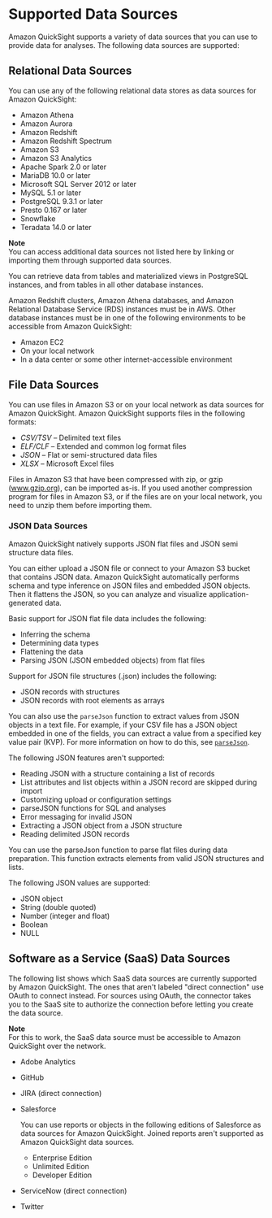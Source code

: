 # Supported Data Sources<a name="supported-data-sources"></a>

Amazon QuickSight supports a variety of data sources that you can use to provide data for analyses\. The following data sources are supported:

## Relational Data Sources<a name="relational-data-sources"></a>

You can use any of the following relational data stores as data sources for Amazon QuickSight:
+ Amazon Athena
+ Amazon Aurora
+ Amazon Redshift
+ Amazon Redshift Spectrum
+ Amazon S3
+ Amazon S3 Analytics
+ Apache Spark 2\.0 or later
+ MariaDB 10\.0 or later
+ Microsoft SQL Server 2012 or later
+ MySQL 5\.1 or later
+ PostgreSQL 9\.3\.1 or later
+ Presto 0\.167 or later
+ Snowflake
+ Teradata 14\.0 or later

**Note**  
You can access additional data sources not listed here by linking or importing them through supported data sources\.

You can retrieve data from tables and materialized views in PostgreSQL instances, and from tables in all other database instances\.

Amazon Redshift clusters, Amazon Athena databases, and Amazon Relational Database Service \(RDS\) instances must be in AWS\. Other database instances must be in one of the following environments to be accessible from Amazon QuickSight:
+ Amazon EC2
+ On your local network
+ In a data center or some other internet\-accessible environment

## File Data Sources<a name="file-data-sources"></a>

You can use files in Amazon S3 or on your local network as data sources for Amazon QuickSight\. Amazon QuickSight supports files in the following formats:
+ *CSV/TSV* – Delimited text files
+ *ELF/CLF* – Extended and common log format files
+ *JSON* – Flat or semi\-structured data files
+ *XLSX* – Microsoft Excel files

Files in Amazon S3 that have been compressed with zip, or gzip \([www\.gzip\.org](http://www.gzip.org)\), can be imported as\-is\. If you used another compression program for files in Amazon S3, or if the files are on your local network, you need to unzip them before importing them\.

### JSON Data Sources<a name="json-data-sources"></a>

Amazon QuickSight natively supports JSON flat files and JSON semi structure data files\.

You can either upload a JSON file or connect to your Amazon S3 bucket that contains JSON data\. Amazon QuickSight automatically performs schema and type inference on JSON files and embedded JSON objects\. Then it flattens the JSON, so you can analyze and visualize application\-generated data\. 

Basic support for JSON flat file data includes the following:
+ Inferring the schema
+ Determining data types
+ Flattening the data
+ Parsing JSON \(JSON embedded objects\) from flat files

Support for JSON file structures \(\.json\) includes the following:
+ JSON records with structures
+ JSON records with root elements as arrays

You can also use the `parseJson` function to extract values from JSON objects in a text file\. For example, if your CSV file has a JSON object embedded in one of the fields, you can extract a value from a specified key value pair \(KVP\)\. For more information on how to do this, see [`parseJson`](parseJson-function.md)\.

The following JSON features aren't supported:
+ Reading JSON with a structure containing a list of records
+ List attributes and list objects within a JSON record are skipped during import
+ Customizing upload or configuration settings
+ parseJSON functions for SQL and analyses
+ Error messaging for invalid JSON
+ Extracting a JSON object from a JSON structure
+ Reading delimited JSON records

You can use the parseJson function to parse flat files during data preparation\. This function extracts elements from valid JSON structures and lists\.

The following JSON values are supported:
+ JSON object
+ String \(double quoted\)
+ Number \(integer and float\)
+ Boolean
+ NULL

## Software as a Service \(SaaS\) Data Sources<a name="service-data-sources"></a>

The following list shows which SaaS data sources are currently supported by Amazon QuickSight\. The ones that aren't labeled "direct connection" use OAuth to connect instead\. For sources using OAuth, the connector takes you to the SaaS site to authorize the connection before letting you create the data source\.

**Note**  
For this to work, the SaaS data source must be accessible to Amazon QuickSight over the network\.
+ Adobe Analytics
+ GitHub
+ JIRA \(direct connection\)
+ Salesforce

  You can use reports or objects in the following editions of Salesforce as data sources for Amazon QuickSight\. Joined reports aren't supported as Amazon QuickSight data sources\.
  + Enterprise Edition
  + Unlimited Edition
  + Developer Edition
+ ServiceNow \(direct connection\)
+ Twitter